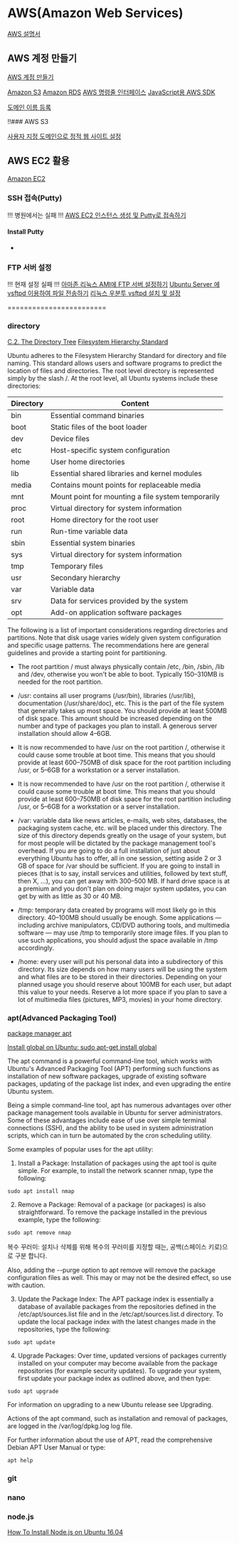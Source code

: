 # AWS(Amazon Web Services)
[AWS 설명서](https://aws.amazon.com/ko/documentation/)

## AWS 계정 만들기
[AWS 계정 만들기](https://docs.aws.amazon.com/ko_kr/polly/latest/dg/setting-up.html])

[Amazon S3](https://aws.amazon.com/ko/documentation/s3/)
[Amazon RDS](https://aws.amazon.com/ko/documentation/rds/)
[AWS 명령줄 인터페이스](https://aws.amazon.com/ko/documentation/cli/)
[JavaScript용 AWS SDK](https://aws.amazon.com/ko/documentation/sdk-for-javascript/)



[도메인 이름 등록](https://aws.amazon.com/ko/getting-started/tutorials/get-a-domain/)

!!### AWS S3

[사용자 지정 도메인으로 정적 웹 사이트 설정](https://docs.aws.amazon.com/ko_kr/AmazonS3/latest/dev/website-hosting-custom-domain-walkthrough.html)


## AWS EC2 활용
[Amazon EC2](https://aws.amazon.com/ko/documentation/ec2/)

### SSH 접속(Putty)
!!! 병원에서는 실패 !!!
[AWS EC2 인스턴스 생성 및 Putty로 접속하기](http://supdev.tistory.com/22)


#### Install Putty
- 


### FTP 서버 설정
!!! 현재 설정 실패 !!!
[아마존 리눅스 AMI에 FTP 서버 설정하기](https://nolboo.kim/blog/2015/11/23/ftp-server-on-amazon-linux-ami/)
[Ubuntu Server 에 vsftpd 이용하여 파일 전송하기](https://cjh5414.github.io/set-up-vsftpd-on-ubuntu/)
[리눅스 우분투 vsftpd 설치 및 설정](http://nahosung.tistory.com/40)



========================




### directory
[C.2. The Directory Tree](https://help.ubuntu.com/lts/installation-guide/s390x/apcs02.html)
[Filesystem Hierarchy Standard](http://www.pathname.com/fhs/pub/fhs-2.3.html)

Ubuntu adheres to the Filesystem Hierarchy Standard for directory and file naming. This standard allows users and software programs to predict the location of files and directories. The root level directory is represented simply by the slash /. At the root level, all Ubuntu systems include these directories:

| Directory | Content |
|-----------|---------|
| bin | Essential command binaries |
| boot | Static files of the boot loader |
| dev | Device files |
| etc | Host-specific system configuration |
| home | User home directories |
| lib | Essential shared libraries and kernel modules |
| media | Contains mount points for replaceable media |
| mnt | Mount point for mounting a file system temporarily |
| proc | Virtual directory for system information |
| root | Home directory for the root user |
| run | Run-time variable data |
| sbin | Essential system binaries |
| sys | Virtual directory for system information |
| tmp | Temporary files |
| usr | Secondary hierarchy |
| var | Variable data |
| srv | Data for services provided by the system |
| opt | Add-on application software packages |

The following is a list of important considerations regarding directories and partitions. Note that disk usage varies widely given system configuration and specific usage patterns. The recommendations here are general guidelines and provide a starting point for partitioning.

- The root partition / must always physically contain /etc, /bin, /sbin, /lib and /dev, otherwise you won't be able to boot. Typically 150–310MB is needed for the root partition.

- /usr: contains all user programs (/usr/bin), libraries (/usr/lib), documentation (/usr/share/doc), etc. This is the part of the file system that generally takes up most space. You should provide at least 500MB of disk space. This amount should be increased depending on the number and type of packages you plan to install. A generous server installation should allow 4–6GB.

- It is now recommended to have /usr on the root partition /, otherwise it could cause some trouble at boot time. This means that you should provide at least 600–750MB of disk space for the root partition including /usr, or 5–6GB for a workstation or a server installation.

- It is now recommended to have /usr on the root partition /, otherwise it could cause some trouble at boot time. This means that you should provide at least 600–750MB of disk space for the root partition including /usr, or 5–6GB for a workstation or a server installation.

- /var: variable data like news articles, e-mails, web sites, databases, the packaging system cache, etc. will be placed under this directory. The size of this directory depends greatly on the usage of your system, but for most people will be dictated by the package management tool's overhead. If you are going to do a full installation of just about everything Ubuntu has to offer, all in one session, setting aside 2 or 3 GB of space for /var should be sufficient. If you are going to install in pieces (that is to say, install services and utilities, followed by text stuff, then X, ...), you can get away with 300–500 MB. If hard drive space is at a premium and you don't plan on doing major system updates, you can get by with as little as 30 or 40 MB.

- /tmp: temporary data created by programs will most likely go in this directory. 40–100MB should usually be enough. Some applications — including archive manipulators, CD/DVD authoring tools, and multimedia software — may use /tmp to temporarily store image files. If you plan to use such applications, you should adjust the space available in /tmp accordingly.

- /home: every user will put his personal data into a subdirectory of this directory. Its size depends on how many users will be using the system and what files are to be stored in their directories. Depending on your planned usage you should reserve about 100MB for each user, but adapt this value to your needs. Reserve a lot more space if you plan to save a lot of multimedia files (pictures, MP3, movies) in your home directory.


### apt(Advanced Packaging Tool)
[package manager apt](https://help.ubuntu.com/lts/serverguide/apt.html)

[Install global on Ubuntu: sudo apt-get install global](https://www.devmanuals.net/install/ubuntu/ubuntu-12-04-lts-precise-pangolin/install-global.html)

The apt command is a powerful command-line tool, which works with Ubuntu's Advanced Packaging Tool (APT) performing such functions as installation of new software packages, upgrade of existing software packages, updating of the package list index, and even upgrading the entire Ubuntu system.

Being a simple command-line tool, apt has numerous advantages over other package management tools available in Ubuntu for server administrators. Some of these advantages include ease of use over simple terminal connections (SSH), and the ability to be used in system administration scripts, which can in turn be automated by the cron scheduling utility.

Some examples of popular uses for the apt utility:

1. Install a Package: Installation of packages using the apt tool is quite simple. For example, to install the network scanner nmap, type the following:

```
sudo apt install nmap
```

2. Remove a Package: Removal of a package (or packages) is also straightforward. To remove the package installed in the previous example, type the following:

```
sudo apt remove nmap
```

복수 꾸러미: 설치나 삭제를 위해 복수의 꾸러미를 지정할 때는, 공백(스페이스 키로)으로 구분 합니다.

Also, adding the --purge option to apt remove will remove the package configuration files as well. This may or may not be the desired effect, so use with caution.

3. Update the Package Index: The APT package index is essentially a database of available packages from the repositories defined in the /etc/apt/sources.list file and in the /etc/apt/sources.list.d directory. To update the local package index with the latest changes made in the repositories, type the following:

```
sudo apt update
```

4. Upgrade Packages: Over time, updated versions of packages currently installed on your computer may become available from the package repositories (for example security updates). To upgrade your system, first update your package index as outlined above, and then type:

```
sudo apt upgrade
```

For information on upgrading to a new Ubuntu release see Upgrading.

Actions of the apt command, such as installation and removal of packages, are logged in the /var/log/dpkg.log log file.

For further information about the use of APT, read the comprehensive Debian APT User Manual or type:

```
apt help
```

### git



### nano

### node.js
[How To Install Node.js on Ubuntu 16.04](https://www.digitalocean.com/community/tutorials/how-to-install-node-js-on-ubuntu-16-04)


